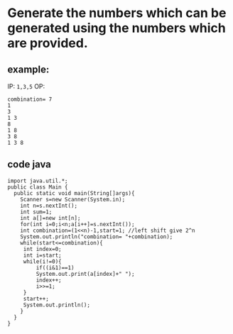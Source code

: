 # Generate the numbers which can be generated using the numbers which are provided.
## example:
IP: ```1,3,5```
OP:
```
combination= 7
1 
3 
1 3 
8 
1 8 
3 8 
1 3 8
```
## code java
```
import java.util.*;
public class Main {
  public static void main(String[]args){
    Scanner s=new Scanner(System.in);
    int n=s.nextInt();
    int sum=1;
    int a[]=new int[n];
    for(int i=0;i<n;a[i++]=s.nextInt());
    int combination=(1<<n)-1,start=1; //left shift give 2^n
    System.out.println("combination= "+combination);
    while(start<=combination){
     int index=0;
     int i=start;
     while(i!=0){
         if((i&1)==1)
         System.out.print(a[index]+" ");
         index++;
         i>>=1;
     }
     start++;
     System.out.println();
    }
  }
}
```
